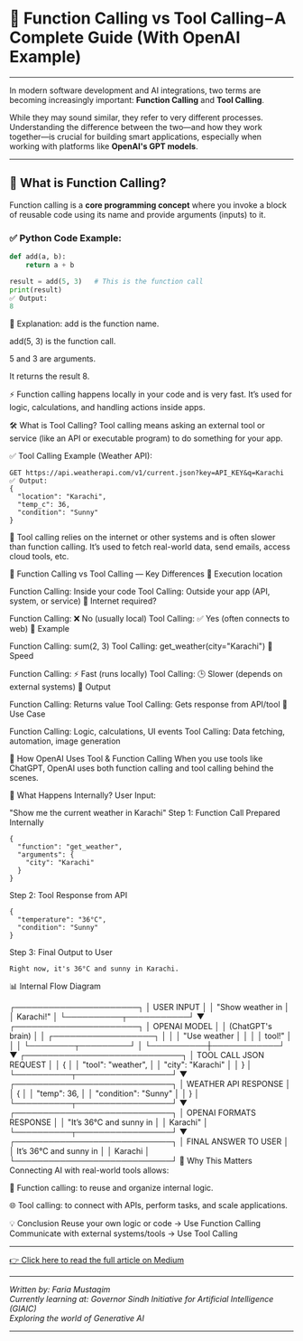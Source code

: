 # 🔧 Function Calling vs Tool Calling – A Complete Guide (With OpenAI Example)
---

In modern software development and AI integrations, two terms are becoming increasingly important: **Function Calling** and **Tool Calling**.

While they may sound similar, they refer to very different processes. Understanding the difference between the two—and how they work together—is crucial for building smart applications, especially when working with platforms like **OpenAI's GPT models**.

---

## 📌 What is Function Calling?

Function calling is a **core programming concept** where you invoke a block of reusable code using its name and provide arguments (inputs) to it.

### ✅ Python Code Example:

```python
def add(a, b):
    return a + b

result = add(5, 3)   # This is the function call
print(result)
✅ Output:
8
```

🔎 Explanation:
add is the function name.

add(5, 3) is the function call.

5 and 3 are arguments.

It returns the result 8.

⚡ Function calling happens locally in your code and is very fast. It’s used for logic, calculations, and handling actions inside apps.

🛠️ What is Tool Calling?
Tool calling means asking an external tool or service (like an API or executable program) to do something for your app.

✅ Tool Calling Example (Weather API):

```
GET https://api.weatherapi.com/v1/current.json?key=API_KEY&q=Karachi
✅ Output:
{
  "location": "Karachi",
  "temp_c": 36,
  "condition": "Sunny"
}
```

📡 Tool calling relies on the internet or other systems and is often slower than function calling. It’s used to fetch real-world data, send emails, access cloud tools, etc.

🔁 Function Calling vs Tool Calling — Key Differences
🔹 Execution location

Function Calling: Inside your code
Tool Calling: Outside your app (API, system, or service)
🔹 Internet required?

Function Calling: ❌ No (usually local)
Tool Calling: ✅ Yes (often connects to web)
🔹 Example

Function Calling: sum(2, 3)
Tool Calling: get_weather(city="Karachi")
🔹 Speed

Function Calling: ⚡ Fast (runs locally)
Tool Calling: 🕒 Slower (depends on external systems)
🔹 Output

Function Calling: Returns value
Tool Calling: Gets response from API/tool
🔹 Use Case

Function Calling: Logic, calculations, UI events
Tool Calling: Data fetching, automation, image generation

🤖 How OpenAI Uses Tool & Function Calling
When you use tools like ChatGPT, OpenAI uses both function calling and tool calling behind the scenes.

🧠 What Happens Internally?
User Input:


"Show me the current weather in Karachi"
Step 1: Function Call Prepared Internally

```
{
  "function": "get_weather",
  "arguments": {
    "city": "Karachi"
  }
}
```

Step 2: Tool Response from API

```
{
  "temperature": "36°C",
  "condition": "Sunny"
}
```

Step 3: Final Output to User

```
Right now, it's 36°C and sunny in Karachi.
```

📊 Internal Flow Diagram

┌──────────────────────┐
│      USER INPUT      │
│ "Show weather in     │
│   Karachi!"          │
└──────────┬───────────┘
           ▼
┌──────────────────────┐
│   OPENAI MODEL        │
│ (ChatGPT's brain)     │
│ ┌──────────────────┐  │
│ │ "Use weather     │  │
│ │  tool!"          │  │
│ └────────┬─────────┘  │
└──────────┼────────────┘
           ▼
┌────────────────────────────┐
│  TOOL CALL JSON REQUEST     │
│  {                          │
│   "tool": "weather",        │
│   "city": "Karachi"         │
│  }                          │
└──────────┬─────────────────┘
           ▼
┌────────────────────────────┐
│  WEATHER API RESPONSE       │
│  {                          │
│   "temp": 36,               │
│   "condition": "Sunny"      │
│  }                          │
└──────────┬─────────────────┘
           ▼
┌────────────────────────────┐
│ OPENAI FORMATS RESPONSE     │
│  "It’s 36°C and sunny in    │
│   Karachi"                  │
└──────────┬─────────────────┘
           ▼
┌────────────────────────────┐
│  FINAL ANSWER TO USER       │
│  It’s 36°C and sunny in     │
│  Karachi                    │
└────────────────────────────┘
🧩 Why This Matters
Connecting AI with real-world tools allows:

🔄 Function calling: to reuse and organize internal logic.

🌐 Tool calling: to connect with APIs, perform tasks, and scale applications.

💡 Conclusion
Reuse your own logic or code → Use Function Calling
Communicate with external systems/tools → Use Tool Calling

---

[👉 Click here to read the full article on Medium](https://medium.com/@zainabmustaqeem123/a46e496934ce)

---

*Written by: Faria Mustaqim*  
*Currently learning at: Governor Sindh Initiative for Artificial Intelligence (GIAIC)*  
*Exploring the world of Generative AI*

---
